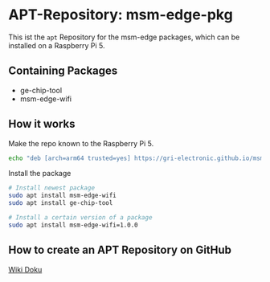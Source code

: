 # APT-Repository: msm-edge-pkg

This ist the `apt` Repository for the msm-edge packages, which can be installed on a Raspberry Pi 5.

## Containing Packages

- ge-chip-tool
- msm-edge-wifi

## How it works

Make the repo known to the Raspberry Pi 5.

```bash
echo "deb [arch=arm64 trusted=yes] https://gri-electronic.github.io/msm-edge-pkg stable main" | sudo tee /etc/apt/sources.list.d/msm-edge.list
```

Install the package

```bash
# Install newest package
sudo apt install msm-edge-wifi
sudo apt install ge-chip-tool

# Install a certain version of a package
sudo apt install msm-edge-wifi=1.0.0
```

## How to create an APT Repository on GitHub

[Wiki Doku](https://genius.gg.intern/dokuwiki/doku.php?id=entwicklung:apt-repository)
